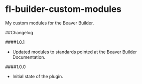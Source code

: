 fl-builder-custom-modules
=========================

My custom modules for the Beaver Builder.

##Changelog

####1.0.1

- Updated modules to standards pointed at the Beaver Builder Documentation.

####1.0.0

- Initial state of the plugin.